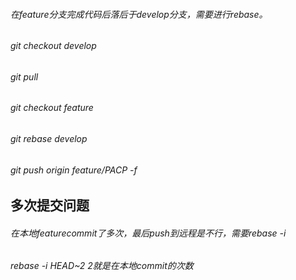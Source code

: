 
###### 在feature分支完成代码后落后于develop分支，需要进行rebase。
###### git checkout develop 
###### git pull
###### git checkout feature
###### git rebase develop
###### git push origin feature/PACP  -f
## 多次提交问题
###### 在本地featurecommit了多次，最后push到远程是不行，需要rebase -i
###### rebase -i HEAD~2  2就是在本地commit的次数
